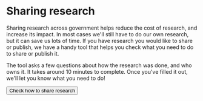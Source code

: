 # Sharing research #

Sharing research across government helps reduce the cost of research, and increase its impact. In most cases we'll still have to do our own research, but it can save us lots of time. If you have research you would like to share or publish, we have a handy tool that helps you check what you need to do to share or publish it. 

The tool asks a few questions about how the research was done, and who owns it. It takes around 10 minutes to complete. Once you've filled it out, we'll let you know what you need to do!

<a href="https://forms.gle/B6HtF3GudAsbEaEHA"><button class="au-btn">Check how to share research</button></a>


